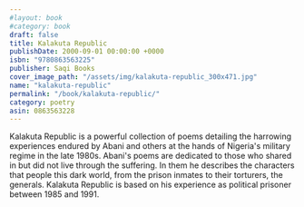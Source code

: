 ```yaml
---
#layout: book
#category: book
draft: false
title: Kalakuta Republic
publishDate: 2000-09-01 00:00:00 +0000
isbn: "9780863563225"
publisher: Saqi Books
cover_image_path: "/assets/img/kalakuta-republic_300x471.jpg"
name: "kalakuta-republic"
permalink: "/book/kalakuta-republic/"
category: poetry
asin: 0863563228
---
```


Kalakuta Republic is a powerful collection of poems detailing the harrowing experiences endured by Abani and others at the hands of Nigeria's military regime in the late 1980s. Abani's poems are dedicated to those who shared in but did not live through the suffering. In them he describes the characters that people this dark world, from the prison inmates to their torturers, the generals. Kalakuta Republic is based on his experience as political prisoner between 1985 and 1991.
